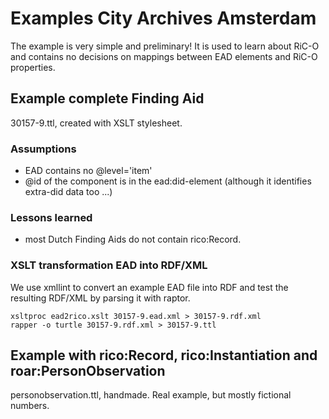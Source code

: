 # Examples City Archives Amsterdam
The example is very simple and preliminary! It is used to learn about RiC-O and contains no decisions on mappings between EAD elements and RiC-O properties.

## Example complete Finding Aid
30157-9.ttl, created with XSLT stylesheet.

### Assumptions
* EAD contains no @level='item'
* @id of the component is in the ead:did-element (although it identifies extra-did data too ...)

### Lessons learned
* most Dutch Finding Aids do not contain rico:Record.

### XSLT transformation EAD into RDF/XML
We use xmllint to convert an example EAD file into RDF and test the resulting RDF/XML by parsing it with raptor.

```
xsltproc ead2rico.xslt 30157-9.ead.xml > 30157-9.rdf.xml
rapper -o turtle 30157-9.rdf.xml > 30157-9.ttl
```

## Example with rico:Record, rico:Instantiation and roar:PersonObservation
personobservation.ttl, handmade. Real example, but mostly fictional numbers.
